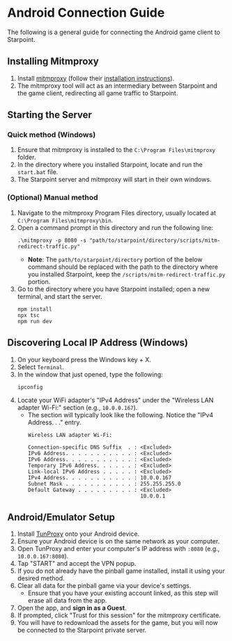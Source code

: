 # Android Connection Guide
The following is a general guide for connecting the Android game client to Starpoint.

## Installing Mitmproxy
1. Install [mitmproxy](https://mitmproxy.org) (follow their [installation instructions](https://docs.mitmproxy.org/stable/overview-installation/)).
2. The mitmproxy tool will act as an intermediary between Starpoint and the game client, redirecting all game traffic to Starpoint.

## Starting the Server
### Quick method (Windows)
1. Ensure that mitmproxy is installed to the ``C:\Program Files\mitmproxy`` folder.
2. In the directory where you installed Starpoint, locate and run the ``start.bat`` file.
3. The Starpoint server and mitmproxy will start in their own windows.
### (Optional) Manual method
1. Navigate to the mitmproxy Program Files directory, usually located at ``C:\Program Files\mitmproxy\bin``.
2. Open a command prompt in this directory and run the following line:
   ```
   .\mitmproxy -p 8080 -s "path/to/starpoint/directory/scripts/mitm-redirect-traffic.py"
   ```
   - **Note**: The ``path/to/starpoint/directory`` portion of the below command should be replaced with the path to the directory where you installed Starpoint, keep the ``/scripts/mitm-redirect-traffic.py`` portion.
3. Go to the directory where you have Starpoint installed; open a new terminal, and start the server.
   ```
   npm install
   npx tsc
   npm run dev
   ```

## Discovering Local IP Address (Windows)
1. On your keyboard press the Windows key + X.
2. Select ``Terminal``.
2. In the window that just opened, type the following:
   ```
   ipconfig
   ```
3. Locate your WiFi adapter's "IPv4 Address" under the "Wireless LAN adapter Wi-Fi:" section (e.g., `10.0.0.167`).
   - The section will typically look like the following. Notice the "IPv4 Address. . ." entry.
     ```
     Wireless LAN adapter Wi-Fi:
    
     Connection-specific DNS Suffix  . : <Excluded>
     IPv6 Address. . . . . . . . . . . : <Excluded>
     IPv6 Address. . . . . . . . . . . : <Excluded>
     Temporary IPv6 Address. . . . . . : <Excluded>
     Link-local IPv6 Address . . . . . : <Excluded>
     IPv4 Address. . . . . . . . . . . : 10.0.0.167
     Subnet Mask . . . . . . . . . . . : 255.255.255.0
     Default Gateway . . . . . . . . . : <Excluded>
                                         10.0.0.1
     ```

## Android/Emulator Setup
1. Install [TunProxy](https://github.com/yogkin/HttpProxy/releases/tag/1.0.1) onto your Android device.
2. Ensure your Android device is on the same network as your computer.
3. Open TunProxy and enter your computer's IP address with `:8080` (e.g., `10.0.0.167:8080`).
4. Tap "START" and accept the VPN popup.
5. If you do not already have the pinball game installed, install it using your desired method.
6. Clear all data for the pinball game via your device's settings.
   - Ensure that you have your existing account linked, as this step will erase all data from the app.
7. Open the app, and **sign in as a Guest**.
8. If prompted, click "Trust for this session" for the mitmproxy certificate.
9. You will have to redownload the assets for the game, but you will now be connected to the Starpoint private server.